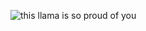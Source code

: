 ![this llama is so proud of you](https://bloximages.chicago2.vip.townnews.com/billingsgazette.com/content/tncms/assets/v3/editorial/2/e5/2e59a02b-a486-56e2-8576-c61e94aa283e/5d86af3343e31.image.jpg?)
